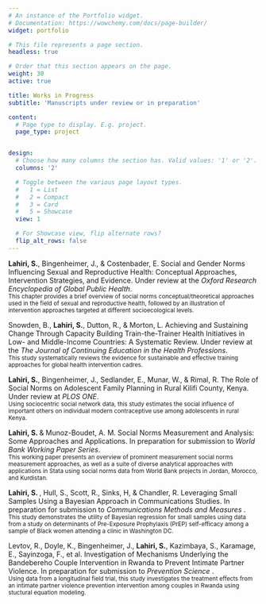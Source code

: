 ```yaml
---
# An instance of the Portfolio widget.
# Documentation: https://wowchemy.com/docs/page-builder/
widget: portfolio

# This file represents a page section.
headless: true

# Order that this section appears on the page.
weight: 30
active: true

title: Works in Progress
subtitle: 'Manuscripts under review or in preparation'

content:
  # Page type to display. E.g. project.
  page_type: project


design:
  # Choose how many columns the section has. Valid values: '1' or '2'.
  columns: '2'

  # Toggle between the various page layout types.
  #   1 = List
  #   2 = Compact
  #   3 = Card
  #   5 = Showcase
  view: 1

  # For Showcase view, flip alternate rows?
  flip_alt_rows: false
---
```

  
<b>Lahiri, S.</b>, Bingenheimer, J., & Costenbader, E. Social and Gender Norms Influencing Sexual and Reproductive Health: Conceptual Approaches, Intervention Strategies, and Evidence. Under review at the <i>Oxford Research Encyclopedia of Global Public Health</i>. 
<br>
<small>This chapter provides a brief overview of social norms conceptual/theoretical approaches used in the field of sexual and reproductive health, followed by an illustration of intervention approaches targeted at different socioecological levels. </small> 

Snowden, B., <b>Lahiri, S.</b>, Dutton, R., & Morton, L. Achieving and Sustaining Change Through Capacity Building Train-the-Trainer Health Initiatives in Low- and Middle-Income Countries: A Systematic Review. Under review at the <i>The Journal of Continuing Education in the Health Professions</i>. 
<br>
<small>This study systematically reviews the evidence for sustainable and effective training approaches for global health intervention cadres. </small> 

<b>Lahiri, S.</b>, Bingenheimer, J., Sedlander, E., Munar, W., & Rimal, R. The Role of Social Norms on Adolescent Family Planning in Rural
Kilifi County, Kenya. Under review at <i>PLOS ONE</i>. 
<br>
<small> Using sociocentric social network data, this study estimates the social influence of important others on individual modern contraceptive use among adolescents in rural Kenya. </small>

<b>Lahiri, S. </b> & Munoz-Boudet, A. M. Social Norms Measurement and Analysis: Some Approaches and Applications. In preparation for submission to <i>World Bank Working Paper Series</i>. 
<br>
<small> This working paper presents an overview of prominent measurement social norms measurement approaches, as well as a suite of diverse analytical approaches with applications in Stata using social norms data from World Bank projects in Jordan, Morocco, and Kurdistan. </small>

<b>Lahiri, S. </b>, Hull, S., Scott, R., Sinks, H, & Chandler, R. Leveraging Small Samples Using a Bayesian Approach in Communications Studies. In preparation for submission to <i> Communications Methods and Measures </i>. 
<br>
<small> This study demonstrates the utility of Bayesian regression for small samples using data from a study on determinants of Pre-Exposure Prophylaxis (PrEP) self-efficacy among a sample of Black women attending a clinic in Washington DC. </small>

Levtov, R., Doyle, K., Bingenheimer, J., <b>Lahiri, S.</b>, Kazimbaya, S., Karamage, E., Sayinzoga, F., et al. Investigation of Mechanisms Underlying the Bandebereho Couple Intervention in Rwanda to Prevent Intimate Partner Violence. In preparation for submission to <i> Prevention Science </i>. 
<br>
<small> Using data from a longitudinal field trial, this study investigates the treatment effects from an intimate partner violence prevention intervention among couples in Rwanda using stuctural equation modeling. </small>






  


